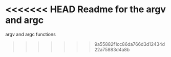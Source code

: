 <<<<<<< HEAD
Readme for the argv and argc
=======
argv and argc functions
>>>>>>> 9a55882f1cc86da766d3d12434d22a75883d4a8b
